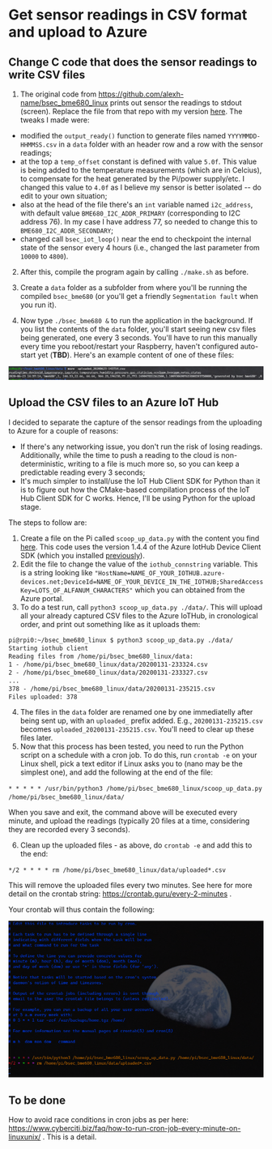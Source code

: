 # Get sensor readings in CSV format and upload to Azure

## Change C code that does the sensor readings to write CSV files

1. The original code from https://github.com/alexh-name/bsec_bme680_linux prints out sensor the readings to stdout (screen). Replace the file from that repo with my version [here](https://github.com/lokijota/Azure-RPi-BME680/blob/master/bsec_bme680.c). The tweaks I made were:

- modified the `output_ready()` function to generate files named `YYYYMMDD-HHMMSS.csv` in a `data` folder with an header row and a row with the sensor readings;
- at the top a `temp_offset` constant is defined with value `5.0f`. This value is being added to the temperature measurements (which are in Celcius), to compensate for the heat generated by the Pi/power supply/etc. I changed this value to `4.0f` as I believe my sensor is better isolated -- do edit to your own situation;
- also at the head of the file there's an `int` variable named `i2c_address`, with default value `BME680_I2C_ADDR_PRIMARY` (corresponding to I2C address 76). In my case I have address 77, so needed to change this to `BME680_I2C_ADDR_SECONDARY`;
- changed call `bsec_iot_loop()` near the end to checkpoint the internal state of the sensor every 4 hours (i.e., changed the last parameter from `10000` to `4800`).

2. After this, compile the program again by calling `./make.sh` as before. 
3. Create a `data` folder as a subfolder from where you'll be running the compiled `bsec_bme680` (or you'll get a friendly `Segmentation fault` when you run it).

3. Now type `./bsec_bme680 &` to run the application in the background. If you list the contents of the `data` folder, you'll start seeing new csv files being generated, one  every 3 seconds. You'll have to run this manually every time you reboot/restart your Raspberry, haven't configured auto-start yet (**TBD**). Here's an example content of one of these files:

![Example reading](sensor-csv-reading.png)

## Upload the CSV files to an Azure IoT Hub

I decided to separate the capture of the sensor readings from the uploading to Azure for a couple of reasons:

- If there's any networking issue, you don't run the risk of losing readings. Additionally, while the time to push a reading to the cloud is non-deterministic, writing to a file is much more so, so you can keep a predictable reading every 3 seconds;
- It's much simpler to install/use the IoT Hub Client SDK for Python than it is to figure out how the CMake-based compilation process of the IoT Hub Client SDK for C works. Hence, I'll be using Python for the upload stage.

The steps to follow are:

1. Create a file on the Pi called `scoop_up_data.py` with the content you find [here](https://github.com/lokijota/Azure-RPi-BME680/blob/master/scoop_up_data.py). This code uses the  version 1.4.4 of the Azure IotHub Device Client SDK (which you installed [previously](BME680Setup.md)).
2. Edit the file to change the value of the `iothub_connstring` variable. This is a string looking like `"HostName=NAME_OF_YOUR_IOTHUB.azure-devices.net;DeviceId=NAME_OF_YOUR_DEVICE_IN_THE_IOTHUB;SharedAccessKey=LOTS_OF_ALFANUM_CHARACTERS"` which you can obtained from the Azure portal.
3. To do a test run, call `python3 scoop_up_data.py ./data/`. This will upload all your already captured CSV files to the Azure IoTHub, in cronological order, and print out something like as it uploads them:

```text
pi@rpi0:~/bsec_bme680_linux $ python3 scoop_up_data.py ./data/
Starting iothub client
Reading files from /home/pi/bsec_bme680_linux/data:
1 - /home/pi/bsec_bme680_linux/data/20200131-233324.csv
2 - /home/pi/bsec_bme680_linux/data/20200131-233327.csv
...
378 - /home/pi/bsec_bme680_linux/data/20200131-235215.csv
Files uploaded: 378

```

4. The files in the `data` folder are renamed one by one immediatelly after being sent up, with an `uploaded_` prefix added. E.g., `20200131-235215.csv` becomes `uploaded_20200131-235215.csv`. You'll need to clear up these files later.
5. Now that this process has been tested, you need to run the Python script on a schedule with a cron job. To do this, run `crontab -e` on your Linux shell, pick a text editor if Linux asks you to (nano may be the simplest one), and add the following at the end of the file:

`* * * * * /usr/bin/python3 /home/pi/bsec_bme680_linux/scoop_up_data.py /home/pi/bsec_bme680_linux/data/`

When you save and exit, the command above will be executed every minute, and upload the readings (typically 20 files at a time, considering they are recorded every 3 seconds).

6. Clean up the uploaded files - as above, do `crontab -e` and add this to the end:

`*/2 * * * * rm /home/pi/bsec_bme680_linux/data/uploaded*.csv`

This will remove the uploaded files every two minutes. See here for more detail on the crontab string: https://crontab.guru/every-2-minutes .

Your crontab will thus contain the following:

![](crontab.png)

## To be done

How to avoid race conditions in cron jobs as per here: https://www.cyberciti.biz/faq/how-to-run-cron-job-every-minute-on-linuxunix/ . This is a detail.